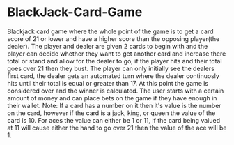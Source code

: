 # BlackJack-Card-Game

Blackjack card game where the whole point of the game is to get a card score of 21 or lower 
 and have a higher score than the opposing player(the dealer). The player and dealer are given 2 cards to begin
 with and the player can decide whether they want to get another card and increase there total or stand and allow
 for the dealer to go, if the player hits and their total goes over 21 then they bust. The player can only 
 initially see the dealers first card, the dealer gets an automated turn where the dealer continuosly hits until 
 their total is equal or greater than 17. At this point the game is considered over and the winner is calculated.
 The user starts with a certain amount of money and can place bets on the game if they have enough in their wallet.
 Note: If a card has a number on it then it's value is the number on the card, however if the card is a jack, king, or queen
 the value of the card is 10. For aces the value can either be 1 or 11, if the card being valued at 11 will cause either
 the hand to go over 21 then the value of the ace will be 1.
